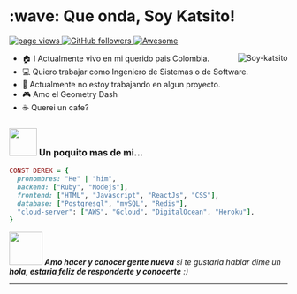 <h1 align="left" id="macropower-title">:wave: Que onda, Soy Katsito!</h1>
<p align="left">
  <a href="https://github.com/Soy-Katsito">
    <img src="https://komarev.com/ghpvc/?username=Soy-katsito" alt="page views">
  </a>
  <a href="https://github.com/Soy-Katsito?tab=followers">
    <img alt="GitHub followers" src="https://img.shields.io/github/followers/Soy-katsito?color=green&logo=github">
  </a>
  <a href="">
    <img alt="Awesome" src="https://awesome.re/mentioned-badge.svg">
  </a>
</p>

<a href="#dereknguyen269-title">
  <img src="https://github-readme-stats.vercel.app/api?username=Soy-katsito&show_icons=true" alt="Soy-katsito" align="right" />
</a>

- :house: I Actualmente vivo en mi querido pais Colombia.
- :computer: Quiero trabajar como Ingeniero de Sistemas o de Software.
- :dart: Actualmente no estoy trabajando en algun proyecto.
- :video_game: Amo el Geometry Dash
- :coffee: Querei un cafe?


### <img src="https://media.giphy.com/media/VgCDAzcKvsR6OM0uWg/giphy.gif" width="50"> Un poquito mas de mi...  

```ruby
CONST DEREK = {
  pronombres: "He" | "him",
  backend: ["Ruby", "Nodejs"],
  frontend: ["HTML", "Javascript", "ReactJs", "CSS"],
  database: ["Postgresql", "mySQL", "Redis"],
  "cloud-server": ["AWS", "Gcloud", "DigitalOcean", "Heroku"],
}
```

<img src="https://media.giphy.com/media/LnQjpWaON8nhr21vNW/giphy.gif" width="60"> <em><b>Amo hacer y conocer gente nueva</b> si te gustaria hablar dime un <b>hola, estaria feliz de responderte y conocerte</b> :)</em>

---
